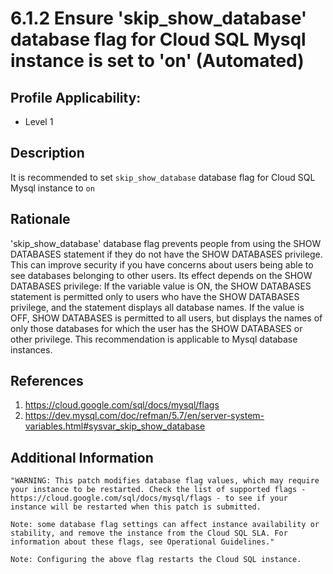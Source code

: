 # 6.1.2 Ensure 'skip_show_database' database flag for Cloud SQL Mysql instance is set to 'on' (Automated)

## Profile Applicability:

- Level 1

## Description

It is recommended to set `skip_show_database` database flag for Cloud SQL Mysql instance to `on`

## Rationale

'skip_show_database' database flag prevents people from using the SHOW DATABASES statement if they do not have the SHOW DATABASES privilege. This can improve security if you have concerns about users being able to see databases belonging to other users. Its effect depends on the SHOW DATABASES privilege: If the variable value is ON, the SHOW DATABASES statement is permitted only to users who have the SHOW DATABASES privilege, and the statement displays all database names. If the value is OFF, SHOW DATABASES is permitted to all users, but displays the names of only those databases for which the user has the SHOW DATABASES or other privilege. This recommendation is applicable to Mysql database instances.

## References

1. https://cloud.google.com/sql/docs/mysql/flags
2. https://dev.mysql.com/doc/refman/5.7/en/server-system-variables.html#sysvar_skip_show_database

## Additional Information

```
"WARNING: This patch modifies database flag values, which may require your instance to be restarted. Check the list of supported flags - https://cloud.google.com/sql/docs/mysql/flags - to see if your instance will be restarted when this patch is submitted.

Note: some database flag settings can affect instance availability or stability, and remove the instance from the Cloud SQL SLA. For information about these flags, see Operational Guidelines."

Note: Configuring the above flag restarts the Cloud SQL instance.
```